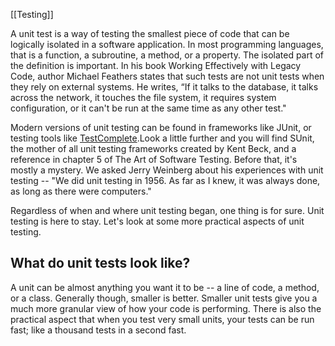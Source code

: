[[Testing]]

A unit test is a way of testing the smallest piece of code that can be logically isolated in a software application. In most programming languages, that is a function, a subroutine, a method, or a property. The isolated part of the definition is important. In his book Working Effectively with Legacy Code, author Michael Feathers states that such tests are not unit tests when they rely on external systems. He writes, “If it talks to the database, it talks across the network, it touches the file system, it requires system configuration, or it can't be run at the same time as any other test."

Modern versions of unit testing can be found in frameworks like JUnit, or testing tools like [TestComplete](https://smartbear.com/product/testcomplete/overview/).Look a little further and you will find SUnit, the mother of all unit testing frameworks created by Kent Beck, and a reference in chapter 5 of The Art of Software Testing. Before that, it's mostly a mystery. We asked Jerry Weinberg about his experiences with unit testing -- "We did unit testing in 1956. As far as I knew, it was always done, as long as there were computers."

Regardless of when and where unit testing began, one thing is for sure. Unit testing is here to stay. Let's look at some more practical aspects of unit testing.

## What do unit tests look like?

A unit can be almost anything you want it to be -- a line of code, a method, or a class. Generally though, smaller is better. Smaller unit tests give you a much more granular view of how your code is performing. There is also the practical aspect that when you test very small units, your tests can be run fast; like a thousand tests in a second fast.

